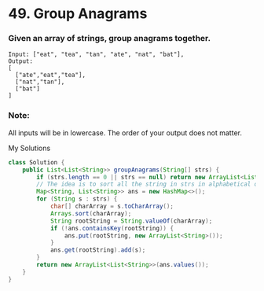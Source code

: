 # 49. Group Anagrams

### Given an array of strings, group anagrams together.

```
Input: ["eat", "tea", "tan", "ate", "nat", "bat"],
Output:
[
  ["ate","eat","tea"],
  ["nat","tan"],
  ["bat"]
]
```
### Note:

All inputs will be in lowercase.
The order of your output does not matter.


My Solutions
```java
class Solution {
    public List<List<String>> groupAnagrams(String[] strs) {
        if (strs.length == 0 || strs == null) return new ArrayList<List<String>>();
		// The idea is to sort all the string in strs in alphabetical order, put it in hashmap as a key, then add current string as value.
		Map<String, List<String>> ans = new HashMap<>();
		for (String s : strs) {
			char[] charArray = s.toCharArray();
			Arrays.sort(charArray);
			String rootString = String.valueOf(charArray);
			if (!ans.containsKey(rootString)) {
				ans.put(rootString, new ArrayList<String>());
			}
			ans.get(rootString).add(s);
		}
		return new ArrayList<List<String>>(ans.values());
    }
}
```
